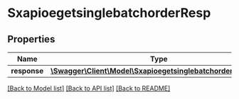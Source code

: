 # SxapioegetsinglebatchorderResp

## Properties
Name | Type | Description | Notes
------------ | ------------- | ------------- | -------------
**response** | [**\Swagger\Client\Model\SxapioegetsinglebatchorderResponse**](SxapioegetsinglebatchorderResponse.md) |  | [optional] 

[[Back to Model list]](../README.md#documentation-for-models) [[Back to API list]](../README.md#documentation-for-api-endpoints) [[Back to README]](../README.md)


